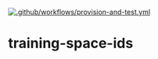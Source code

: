 
[![.github/workflows/provision-and-test.yml](https://github.com/c3aidti/training-space-ids/actions/workflows/provision-and-test.yml/badge.svg)](https://github.com/c3aidti/training-space-ids/actions/workflows/provision-and-test.yml)  
# training-space-ids

